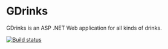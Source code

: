 # GDrinks

GDrinks is an ASP .NET Web application for all kinds of drinks.

[![Build status](https://ci.appveyor.com/api/projects/status/cvn3w77r9t2tuo55?svg=true)](https://ci.appveyor.com/project/thelad43/gdrinks)
